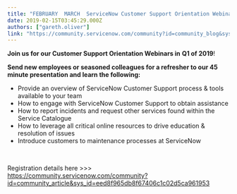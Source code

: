 ```yaml
---
title: "FEBRUARY  MARCH  ServiceNow Customer Support Orientation Webinar  Q "
date: 2019-02-15T03:45:29.000Z
authors: ["gareth.oliver"]
link: "https://community.servicenow.com/community?id=community_blog&sys_id=ad464bbadbeb630411762183ca961907"
---
```

<p><strong>Join us for our Customer Support Orientation Webinars in</strong> <strong>Q1 of 2019</strong>!</p>
<p><strong>Send new employees or seasoned colleagues for a refresher to our 45 minute presentation and learn the following:</strong></p>
<ul><li>Provide an overview of ServiceNow Customer Support process &amp; tools available to your team</li><li>How to engage with ServiceNow Customer Support to obtain assistance</li><li>How to report incidents and request other services found within the Service Catalogue</li><li>How to leverage all critical online resources to drive education &amp; resolution of issues</li><li>Introduce customers to maintenance processes at ServiceNow</li></ul>
<p> </p>
<p>Registration details here &gt;&gt;&gt; <a href="community?id&#61;community_article&amp;sys_id&#61;eed8f965db8f67406c1c02d5ca961953" rel="nofollow">https://community.servicenow.com/community?id&#61;community_article&amp;sys_id&#61;eed8f965db8f67406c1c02d5ca961953</a></p>